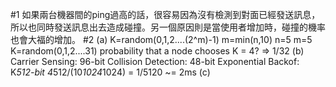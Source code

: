 #1
    如果兩台機器間的ping過高的話，很容易因為沒有檢測到對面已經發送訊息，所以也同時發送訊息出去造成碰撞。另一個原因則是當使用者增加時，碰撞的機率也會大福的增加。
#2
    (a)
        K=random(0,1,2....(2^m)-1)
        m=min(n,10)
        n=5
        m=5
        K=random(0,1,2....31)
        probability that a node chooses K = 4?
        => 1/32
    (b)
        Carrier Sensing: 96-bit
        Collision Detection: 48-bit
        Exponential Backof: K*512-bit
        4*512/(10*1024*1024) = 1/5120 ~= 2ms
    (c)
